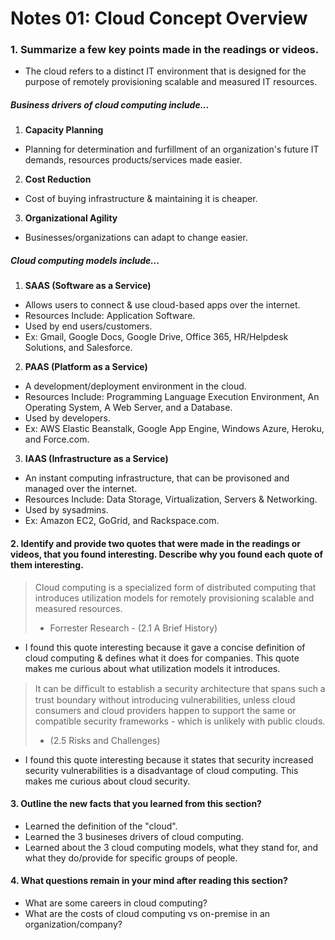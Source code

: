 # Notes 01: Cloud Concept Overview
### 1. Summarize a few key points made in the readings or videos.
- The cloud refers to a distinct IT environment that is designed for the purpose of remotely provisioning scalable and measured IT resources.
##### Business drivers of cloud computing include... 
1. **Capacity Planning**
- Planning for determination and furfillment of an organization's future IT demands, resources products/services made easier.
2. **Cost Reduction**
- Cost of buying infrastructure & maintaining it is cheaper.
3. **Organizational Agility**
- Businesses/organizations can adapt to change easier.
##### Cloud computing models include...
1. **SAAS (Software as a Service)**
- Allows users to connect & use cloud-based apps over the internet.
- Resources Include: Application Software.
- Used by end users/customers.
- Ex: Gmail, Google Docs, Google Drive, Office 365, HR/Helpdesk Solutions, and Salesforce.
2. **PAAS (Platform as a Service)**
- A development/deployment environment in the cloud.
- Resources Include: Programming Language Execution Environment, An Operating System, A Web Server, and a Database.
- Used by developers.
- Ex: AWS Elastic Beanstalk, Google App Engine, Windows Azure, Heroku, and Force.com.
3. **IAAS (Infrastructure as a Service)**
- An instant computing infrastructure, that can be provisoned and managed over the internet.
- Resources Include: Data Storage, Virtualization, Servers & Networking.
- Used by sysadmins.
- Ex: Amazon EC2, GoGrid, and Rackspace.com.

#### 2. Identify and provide two quotes that were made in the readings or videos, that you found interesting. Describe why you found each quote of them interesting.
> Cloud computing is a specialized form of distributed computing that introduces utilization models for remotely provisioning scalable and measured resources.
> - Forrester Research - (2.1 A Brief History)
- I found this quote interesting because it gave a concise definition of cloud computing & defines what it does for companies. This quote makes me curious about what utilization models it introduces.
> It can be difﬁcult to establish a security architecture that spans such a trust boundary without introducing vulnerabilities, unless cloud consumers and cloud providers happen to support the same or compatible security frameworks - which is unlikely with public clouds. 
> - (2.5 Risks and Challenges)
- I found this quote interesting because it states that security increased security vulnerabilities is a disadvantage of cloud computing. This makes me curious about cloud security.
#### 3. Outline the new facts that you learned from this section?
- Learned the definition of the "cloud".
- Learned the 3 busineses drivers of cloud computing.
- Learned about the 3 cloud computing models, what they stand for, and what they do/provide for specific groups of people.
#### 4. What questions remain in your mind after reading this section?
- What are some careers in cloud computing?
- What are the costs of cloud computing vs on-premise in an organization/company?
